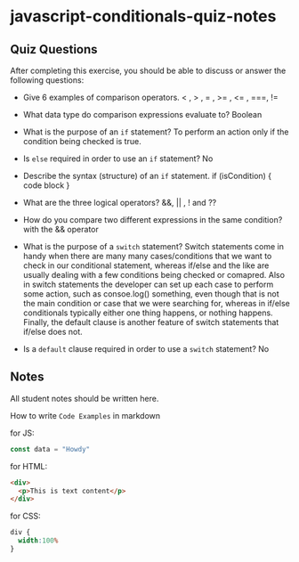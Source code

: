 # javascript-conditionals-quiz-notes

## Quiz Questions

After completing this exercise, you should be able to discuss or answer the following questions:

- Give 6 examples of comparison operators.
< , > , = , >= , <= , ===, !=

- What data type do comparison expressions evaluate to?
Boolean

- What is the purpose of an `if` statement?
To perform an action only if the condition being checked is true.

- Is `else` required in order to use an `if` statement?
No

- Describe the syntax (structure) of an `if` statement.
if (isCondition) { code block }

- What are the three logical operators?
&&, || , ! and ??

- How do you compare two different expressions in the same condition?
with the && operator

- What is the purpose of a `switch` statement?
Switch statements come in handy when there are many many cases/conditions that we want to check in our conditional statement, whereas if/else and the like are usually dealing with a few conditions being checked or comapred.
Also in switch statements the developer can set up each case to perform some action, such as consoe.log() something, even though that is not the main condition or case that we were searching for, whereas in if/else conditionals typically either one thing happens, or nothing happens.
Finally, the default clause is another feature of switch statements that if/else does not.

- Is a `default` clause required in order to use a `switch` statement?
No

## Notes

All student notes should be written here.


How to write `Code Examples` in markdown

for JS:
```javascript
const data = "Howdy"
```

for HTML:
```html
<div>
  <p>This is text content</p>
</div>
```

for CSS:
```css
div {
  width:100%
}
```
